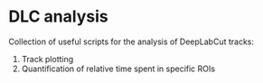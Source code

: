 # DLC analysis

Collection of useful scripts for the analysis of DeepLabCut tracks:
1. Track plotting
2. Quantification of relative time spent in specific ROIs
